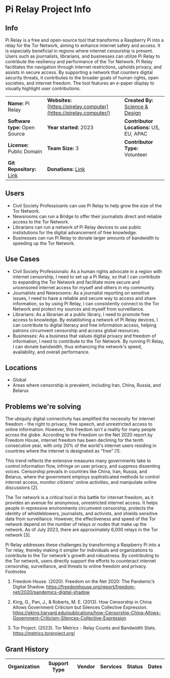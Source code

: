 # **Pi Relay Project Info**

## Info

Pi Relay is a free and open-source tool that transforms a Raspberry Pi into a relay for the Tor Network, aiming to enhance internet safety and access. It is especially beneficial in regions where internet censorship is present. Users such as journalists, librarians, and businesses can utilize Pi Relay to contribute the resiliency and performance of the Tor Network. Pi Relay facilitates the navigation through internet restrictions, upholds privacy, and assists in secure access. By supporting a network that counters digital security threats, it contributes to the broader goals of human rights, open societies, and internet freedom. The tool features an e-paper display to visually highlight user contributions.

|  |  |  |
| --- | --- | --- |
| **Name:** Pi Relay | **Websites:**<br>[https://pirelay.computer](https://pirelay.computer/) | **Created By:** [Science & Design](https://scidsg.org/) |
| **Software type:** Open Source | **Year started:** 2023 | **Contributor Locations:** US, EU, APAC |
| **License:** Public Domain | **Team Size:** 3 | **Contributor Type:** Volunteer |
| **Git Repository:** [Link](https://github.com/scidsg/pi-relay) | **Donations:** [Link](https://opencollective.com/scidsg/contribute/hush-line-support-55786) | 

## Users

- Civil Society Professioanls can use Pi Relay to help grow the size of the Tor Network.
- Newsrooms can run a Bridge to offer their journalists direct and reliable access to the Tor Network.
- Librarians can run a network of Pi Relay devices to use public instistutions for the digital advancement of free knowledge.
- Businesses can run Pi Relay to donate larger amounts of bandwidth to speeding up the Tor Network.

## Use Cases

- Civil Society Professionals: As a human rights advocate in a region with internet censorship, I need to set up a Pi Relay, so that I can contribute to expanding the Tor Network and facilitate more secure and uncensored internet access for myself and others in my community.
- Journalists and Newsrooms: As a journalist reporting on sensitive issues, I need to have a reliable and secure way to access and share information, so by using Pi Relay, I can consistently connect to the Tor Network and protect my sources and myself from surveillance.
- Librarians: As a librarian at a public library, I need to promote free access to knowledge. By establishing a network of Pi Relay devices, I can contribute to digital literacy and free information access, helping patrons circumvent censorship and access global resources.
- Businesses: As a business that values digital privacy and freedom of information, I need to contribute to the Tor Network. By running Pi Relay, I can donate bandwidth, thus enhancing the network's speed, availability, and overall performance.

## Locations

- Global
- Areas where censorship is prevalent, including Iran, China, Russia, and Belarus

## **Problems we're solving**

The ubiquity digital connectivity has amplified the necessity for internet freedom - the right to privacy, free speech, and unrestricted access to online information. However, this freedom isn't a reality for many people across the globe. According to the Freedom on the Net 2020 report by Freedom House, internet freedom has been declining for the tenth consecutive year, with only 20% of the world's internet users residing in countries where the internet is designated as "free" [1].

This trend reflects the extensive measures many governments take to control information flow, infringe on user privacy, and suppress dissenting voices. Censorship prevails in countries like China, Iran, Russia, and Belarus, where the government employs sophisticated methods to control internet access, monitor citizens' online activities, and manipulate online discussions [2].

The Tor network is a critical tool in this battle for internet freedom, as it provides an avenue for anonymous, unrestricted internet access. It helps people in repressive environments circumvent censorship, protects the identity of whistleblowers, journalists, and activists, and shields sensitive data from surveillance. However, the effectiveness and speed of the Tor network depend on the number of relays or nodes that make up the network. As of July 2023, there are approximately 6,000 relays in the Tor network [3].

Pi Relay addresses these challenges by transforming a Raspberry Pi into a Tor relay, thereby making it simpler for individuals and organizations to contribute to the Tor network's growth and robustness. By contributing to the Tor network, users directly support the efforts to counteract internet censorship, surveillance, and threats to online freedom and privacy.
Footnotes

1. Freedom House. (2020). Freedom on the Net 2020: The Pandemic’s Digital Shadow. https://freedomhouse.org/report/freedom-net/2020/pandemics-digital-shadow 

2. King, G., Pan, J., & Roberts, M. E. (2013). How Censorship in China Allows Government Criticism but Silences Collective Expression. https://gking.harvard.edu/publications/how-Censorship-China-Allows-Government-Criticism-Silences-Collective-Expression

3. Tor Project. (2023). Tor Metrics - Relay Counts and Bandwidth Stats. https://metrics.torproject.org/ 

## Grant History

| **Organization** | **Support Type** | **Vendor** | **Services** | **Status** | **Dates** |
| --- | --- | --- | --- | --- | --- |

